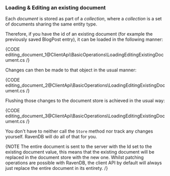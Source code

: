﻿
### Loading & Editing an existing document

Each _document_ is stored as part of a *collection*, where a _collection_ is a set of documents sharing the same entity type.

Therefore, if you have the id of an existing document (for example the previously saved BlogPost entry), it can be loaded in the following manner:

{CODE editing_document_1@ClientApi\BasicOperations\LoadingEditingExistingDocument.cs /}

Changes can then be made to that object in the usual manner:

{CODE editing_document_2@ClientApi\BasicOperations\LoadingEditingExistingDocument.cs /}
	
Flushing those changes to the document store is achieved in the usual way:

{CODE editing_document_3@ClientApi\BasicOperations\LoadingEditingExistingDocument.cs /}
	
You don't have to neither call the `Store` method nor track any changes yourself. RavenDB will do all of that for you.
	
{NOTE The entire document is sent to the server with the Id set to the existing document value, this means that the existing document will be replaced in the document store with the new one. Whilst patching operations are possible with RavenDB, the client API by default will always just replace the entire document in its entirety. /}
